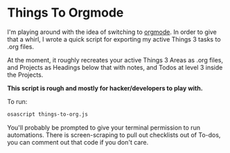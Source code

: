 # Things To Orgmode

I'm playing around with the idea of switching to
[orgmode](https://orgmode.org/). In order to give that a whirl, I wrote a quick
script for exporting my active Things 3 tasks to .org files.

At the moment, it roughly recreates your active Things 3 Areas as .org files,
and Projects as Headings below that with notes, and Todos at level 3 inside the
Projects.

**This script is rough and mostly for hacker/developers to play with.**

To run:

```bash
osascript things-to-org.js
```

You'll probably be prompted to give your terminal permission to run
automations. There is screen-scraping to pull out checklists out of To-dos, you
can comment out that code if you don't care.
